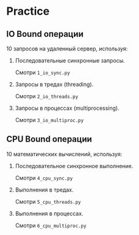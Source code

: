 # Practice

## IO Bound операции

10 запросов на удаленный сервер, используя:

1. Последовательные синхронные запросы.

    Смотри `1_io_sync.py`

2. Запросы в тредах (threading).

    Смотри `2_io_threads.py`

3. Запросы в процессах (multiprocessing).

    Смотри `3_io_multiproc.py`

## CPU Bound операции

10 математических вычислений, используя:

1. Последовательное синхронное выполнение.

    Смотри `4_cpu_sync.py`

2. Выполнения в тредах.

    Смотри `5_cpu_threads.py`

3. Выполнения в процессах.

    Смотри `6_cpu_multiproc.py`
